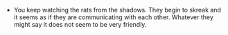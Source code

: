 - You keep watching the rats from the shadows. They begin to skreak and it seems as if they are communicating with each other. Whatever they might say it does not seem to be very friendly.